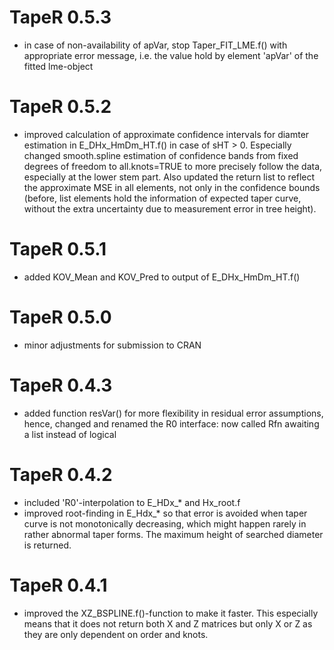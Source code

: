 # TapeR 0.5.3

* in case of non-availability of apVar, stop Taper_FIT_LME.f() with appropriate
  error message, i.e. the value hold by element 'apVar' of the fitted lme-object

# TapeR 0.5.2

* improved calculation of approximate confidence intervals for diamter
  estimation in E_DHx_HmDm_HT.f() in case of sHT > 0. Especially changed 
  smooth.spline estimation of confidence bands from fixed degrees of freedom 
  to all.knots=TRUE to more precisely follow the data, especially at the 
  lower stem part. Also updated the return list to reflect the approximate MSE
  in all elements, not only in the confidence bounds (before, list elements 
  hold the information of expected taper curve, without the extra uncertainty
  due to measurement error in tree height). 

# TapeR 0.5.1

* added KOV_Mean and KOV_Pred to output of E_DHx_HmDm_HT.f()

# TapeR 0.5.0

* minor adjustments for submission to CRAN

# TapeR 0.4.3

* added function resVar() for more flexibility in residual error 
  assumptions, hence, changed and renamed the R0 interface: now called Rfn
  awaiting a list instead of logical

# TapeR 0.4.2

* included 'R0'-interpolation to E_HDx_* and Hx_root.f
* improved root-finding in E_Hdx_* so that error is avoided when taper
  curve is not monotonically decreasing, which might happen rarely in rather
  abnormal taper forms. The maximum height of searched diameter is returned.

# TapeR 0.4.1

* improved the XZ_BSPLINE.f()-function to make it faster. This 
  especially means that it does not return both X and Z matrices but only X or
  Z as they are only dependent on order and knots.

